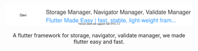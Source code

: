 <p align="center"><img src="https://raw.githubusercontent.com/rohit-chouhan/devi/58725a90e3d25e391c0464dfe2dc9c6609a2e7ac/devi.svg?token=AIFHE3ZS47KOOMYKFXTWWSTBFXGH6"/></p>
<p align="center">A flutter framework for storage, navigator, validate manager, we made flutter easy and fast.</p>
